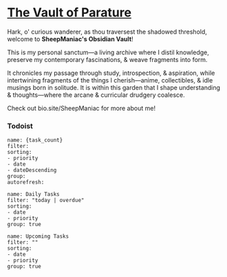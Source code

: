 # [The Vault of Parature](https://github.com/Rizehigh/The-Vault-of-Parature)

Hark, o' curious wanderer, as thou traversest the shadowed threshold, welcome to **SheepManiac's Obsidian Vault**!

This is my personal sanctum—a living archive where I distil knowledge, preserve my contemporary fascinations, & weave fragments into form.

It chronicles my passage through study, introspection, & aspiration, while intertwining fragments of the things I cherish—anime, collectibles, & idle musings born in solitude. It is within this garden that I shape understanding & thoughts—where the arcane & curricular drudgery coalesce.



Check out bio.site/SheepManiac for more about me!


### Todoist
```todoist
name: {task_count}
filter:
sorting:
- priority
- date
- dateDescending
group:
autorefresh:
```
```todoist
name: Daily Tasks
filter: "today | overdue"
sorting:
- date
- priority
group: true
```

```todoist
name: Upcoming Tasks
filter: ""
sorting:
- date
- priority
group: true
```
